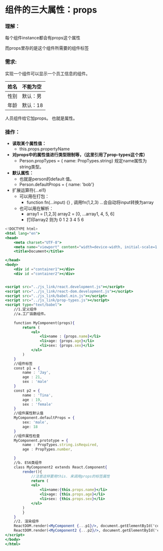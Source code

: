 # 组件的三大属性：props

### 理解：

每个组件instance都会有props这个属性

而props里存的是这个组件所需要的组件标签

### 需求:

实现一个组件可以显示一个员工信息的组件。

| 姓名 | 不能为空 |
| :--- | :--- |
| 性别 | 默认：男 |
| 年龄 | 默认：18 |

 人员组件给它加props。 也就是属性。

### 操作：

* **读取某个属性值：**
  * this.props.propertyName
* **对props中的属性值进行类型限制等，（这里引用了prop-types这个库）**
  * Person.propTypes = { name: PropTypes.string} 规定name属性为string类型。
* **默认属性：**
  * 也就是person的default 值。
  * Person.defaultProps = { name: 'bob'}
* 扩展运算符{...el1} 
  * 可以用在打包：
    * function fn\(...input\) {} , 调用fn\(1,2,3\)  ...会自动将input转换为array
  * 也可以用在解析：
    * array1 = \[1,2,3\]    array2 = \[0, ...array1, 4, 5, 6\] 
    * 打印array2  则为  0 1 2 3 4 5 6

```jsx
<!DOCTYPE html>
<html lang="en">
<head>
    <meta charset="UTF-8">
    <meta name="viewport" content="width=device-width, initial-scale=1.0">
    <title>Document</title>

</head>
<body>
    <div id ="container1"></div>
    <div id ="container2"></div>


<script src="../js_link/react.development.js"></script>
<script src="../js_link/react-dom.development.js"></script>
<script src="../js_link/babel.min.js"></script>
<script src="../js_link/prop-types.js"></script>
<script type="text/babel">
    //1.定义组件
    //a.工厂函数组件。
    
    function MyComponent(props){
        return (
            <ul>
                <li>name : {props.name}</li>
                <li>age: {props.age}</li>
                <li>sex: {props.sex}</li>
            </ul>
        )
    }
    //组件标签
    const p1 = {
        name : 'Jay',
        age : 21,
        sex : 'male'
    }
    const p2 = {
        name : 'Tina',
        age : 19,
        sex : 'female'
    }
    //组件属性默认值
    MyComponent.defaultProps = {
        sex: 'male',
        age: 18
    }
    //组件属性检查
    MyComponent.prototype = {
        name : PropTypes.string.isRequired,
        age : PropTypes.number,

    }
    //b. ES6类组件
    class MyComponent2 extends React.Component{
        render(){
            //注意这样要用this. 来调用props的标签属性
            return (
            <ul>
                <li>name:{this.props.name}</li>
                <li>age: {this.props.age}</li>
                <li>sex: {this.props.sex}</li>
            </ul>
        )
        }
    }
    //2. 渲染组件
    ReactDOM.render(<MyComponent {...p1}/>, document.getElementById('container1'));
    ReactDOM.render(<MyComponent2 {...p2}/>, document.getElementById('container2'));
</script>
</body>
</html>
```



